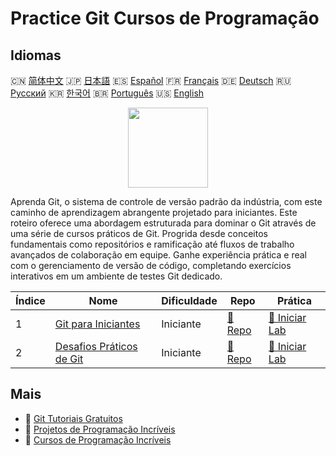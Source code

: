 # Practice Git Cursos de Programação

## Idiomas

🇨🇳 [简体中文](README_zh.md) 🇯🇵 [日本語](README_ja.md) 🇪🇸 [Español](README_es.md) 🇫🇷 [Français](README_fr.md) 🇩🇪 [Deutsch](README_de.md) 🇷🇺 [Русский](README_ru.md) 🇰🇷 [한국어](README_ko.md) 🇧🇷 [Português](README_pt.md) 🇺🇸 [English](README.md) 

<div align="center">
<img width="128px" src="https://file.labex.io/path/mlkFQS0wjouP.png">
</div>

Aprenda Git, o sistema de controle de versão padrão da indústria, com este caminho de aprendizagem abrangente projetado para iniciantes. Este roteiro oferece uma abordagem estruturada para dominar o Git através de uma série de cursos práticos de Git. Progrida desde conceitos fundamentais como repositórios e ramificação até fluxos de trabalho avançados de colaboração em equipe. Ganhe experiência prática e real com o gerenciamento de versão de código, completando exercícios interativos em um ambiente de testes Git dedicado.

|   Índice | Nome                                                                            | Dificuldade   | Repo                                                             | Prática                                                               |
|----------|---------------------------------------------------------------------------------|---------------|------------------------------------------------------------------|-----------------------------------------------------------------------|
|        1 | [Git para Iniciantes](https://labex.io/pt/courses/git-for-beginners)            | Iniciante     | [🔗 Repo](https://github.com/labex-labs/git-for-beginners)       | [🚀 Iniciar Lab](https://labex.io/pt/courses/git-for-beginners)       |
|        2 | [Desafios Práticos de Git](https://labex.io/pt/courses/git-practice-challenges) | Iniciante     | [🔗 Repo](https://github.com/labex-labs/git-practice-challenges) | [🚀 Iniciar Lab](https://labex.io/pt/courses/git-practice-challenges) |

## Mais

- 🔗 [Git Tutoriais Gratuitos](https://github.com/labex-labs/git-free-tutorials)
- 🔗 [Projetos de Programação Incríveis](https://github.com/labex-labs/awesome-programming-projects)
- 🔗 [Cursos de Programação Incríveis](https://github.com/labex-labs/awesome-programming-courses)

